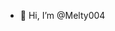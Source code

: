 - 👋 Hi, I’m @Melty004

<!---
Melty004/Melty004 is a ✨ special ✨ repository because its `README.md` (this file) appears on your GitHub profile.
You can click the Preview link to take a look at your changes.
--->
